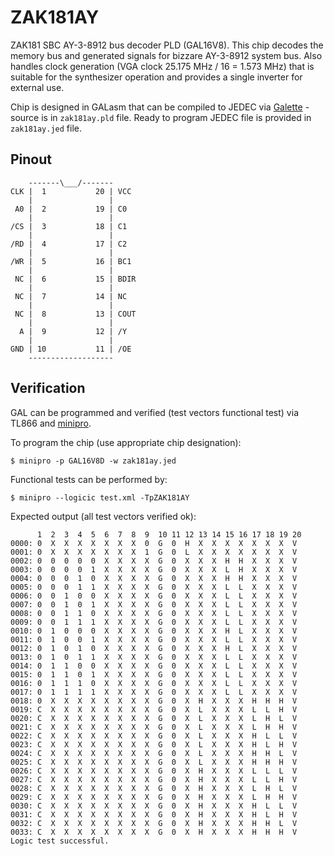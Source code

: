 # ZAK181AY

ZAK181 SBC AY-3-8912 bus decoder PLD (GAL16V8). This chip decodes the memory bus
and generated signals for bizzare AY-3-8912 system bus. Also handles clock generation
(VGA clock 25.175 MHz / 16 = 1.573 MHz) that is suitable for the synthesizer operation
and provides a single inverter for external use.

Chip is designed in GALasm that can be compiled to JEDEC via [Galette](https://github.com/simon-frankau/galette) -
source is in `zak181ay.pld` file. Ready to program JEDEC file is provided in `zak181ay.jed` file.

## Pinout

```
    -------\___/-------
CLK |  1           20 | VCC
    |                 |
 A0 |  2           19 | C0
    |                 |
/CS |  3           18 | C1
    |                 |
/RD |  4           17 | C2
    |                 |
/WR |  5           16 | BC1
    |                 |
 NC |  6           15 | BDIR
    |                 |
 NC |  7           14 | NC
    |                 |
 NC |  8           13 | COUT
    |                 |
  A |  9           12 | /Y
    |                 |
GND | 10           11 | /OE
    -------------------
```

## Verification

GAL can be programmed and verified (test vectors functional test) via TL866 and [minipro](https://gitlab.com/DavidGriffith/minipro).

To program the chip (use appropriate chip designation):

```
$ minipro -p GAL16V8D -w zak181ay.jed
```

Functional tests can be performed by:

```
$ minipro --logicic test.xml -TpZAK181AY
```

Expected output (all test vectors verified ok):

```
      1  2  3  4  5  6  7  8  9  10 11 12 13 14 15 16 17 18 19 20 
0000: 0  X  X  X  X  X  X  X  0  G  0  H  X  X  X  X  X  X  X  V  
0001: 0  X  X  X  X  X  X  X  1  G  0  L  X  X  X  X  X  X  X  V  
0002: 0  0  0  0  0  X  X  X  X  G  0  X  X  X  H  H  X  X  X  V  
0003: 0  0  0  0  1  X  X  X  X  G  0  X  X  X  L  H  X  X  X  V  
0004: 0  0  0  1  0  X  X  X  X  G  0  X  X  X  H  H  X  X  X  V  
0005: 0  0  0  1  1  X  X  X  X  G  0  X  X  X  L  L  X  X  X  V  
0006: 0  0  1  0  0  X  X  X  X  G  0  X  X  X  L  L  X  X  X  V  
0007: 0  0  1  0  1  X  X  X  X  G  0  X  X  X  L  L  X  X  X  V  
0008: 0  0  1  1  0  X  X  X  X  G  0  X  X  X  L  L  X  X  X  V  
0009: 0  0  1  1  1  X  X  X  X  G  0  X  X  X  L  L  X  X  X  V  
0010: 0  1  0  0  0  X  X  X  X  G  0  X  X  X  H  L  X  X  X  V  
0011: 0  1  0  0  1  X  X  X  X  G  0  X  X  X  L  L  X  X  X  V  
0012: 0  1  0  1  0  X  X  X  X  G  0  X  X  X  H  L  X  X  X  V  
0013: 0  1  0  1  1  X  X  X  X  G  0  X  X  X  L  L  X  X  X  V  
0014: 0  1  1  0  0  X  X  X  X  G  0  X  X  X  L  L  X  X  X  V  
0015: 0  1  1  0  1  X  X  X  X  G  0  X  X  X  L  L  X  X  X  V  
0016: 0  1  1  1  0  X  X  X  X  G  0  X  X  X  L  L  X  X  X  V  
0017: 0  1  1  1  1  X  X  X  X  G  0  X  X  X  L  L  X  X  X  V  
0018: 0  X  X  X  X  X  X  X  X  G  0  X  H  X  X  X  H  H  H  V  
0019: C  X  X  X  X  X  X  X  X  G  0  X  L  X  X  X  L  L  H  V  
0020: C  X  X  X  X  X  X  X  X  G  0  X  L  X  X  X  L  H  L  V  
0021: C  X  X  X  X  X  X  X  X  G  0  X  L  X  X  X  L  H  H  V  
0022: C  X  X  X  X  X  X  X  X  G  0  X  L  X  X  X  H  L  L  V  
0023: C  X  X  X  X  X  X  X  X  G  0  X  L  X  X  X  H  L  H  V  
0024: C  X  X  X  X  X  X  X  X  G  0  X  L  X  X  X  H  H  L  V  
0025: C  X  X  X  X  X  X  X  X  G  0  X  L  X  X  X  H  H  H  V  
0026: C  X  X  X  X  X  X  X  X  G  0  X  H  X  X  X  L  L  L  V  
0027: C  X  X  X  X  X  X  X  X  G  0  X  H  X  X  X  L  L  H  V  
0028: C  X  X  X  X  X  X  X  X  G  0  X  H  X  X  X  L  H  L  V  
0029: C  X  X  X  X  X  X  X  X  G  0  X  H  X  X  X  L  H  H  V  
0030: C  X  X  X  X  X  X  X  X  G  0  X  H  X  X  X  H  L  L  V  
0031: C  X  X  X  X  X  X  X  X  G  0  X  H  X  X  X  H  L  H  V  
0032: C  X  X  X  X  X  X  X  X  G  0  X  H  X  X  X  H  H  L  V  
0033: C  X  X  X  X  X  X  X  X  G  0  X  H  X  X  X  H  H  H  V  
Logic test successful.
```
